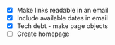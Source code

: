 

- [X]  Make links readable in an email
- [X]  Include available dates in email
- [X]   Tech debt - make page objects
- [ ]   Create homepage
